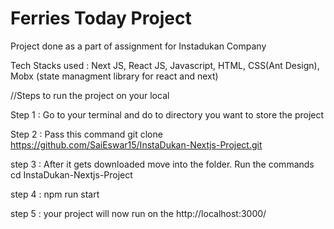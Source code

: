 <html>
    <h1>Ferries Today Project</h1>
    <p>Project done as a part of assignment for Instadukan Company</p>
    <p>Tech Stacks used : Next JS, React JS, Javascript, HTML, CSS(Ant Design), Mobx (state managment library for react and next)</p>
</html>

//Steps to run the project on your local

Step 1 : Go to your terminal and do to directory you want to store the project

Step 2 : Pass this command git clone https://github.com/SaiEswar15/InstaDukan-Nextjs-Project.git

step 3 : After it gets downloaded move into the folder. Run the commands 
cd InstaDukan-Nextjs-Project

step 4 : npm run start

step 5 : your project will now run on the http://localhost:3000/